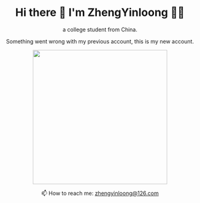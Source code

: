 <h1 align='center'>
  Hi there 👋 I'm ZhengYinloong 👨‍💻
</h1>
<p align='center'>a college student from China.</p>
<p align='center'>Something went wrong with my previous account, this is my new account.</p>
<p align='center'>
  <a href="#"><img src="https://github-readme-stats.vercel.app/api?username=zhengyinloong&show_icons=true&count_private=true&theme=dark" width="350"></a>
</p>
<p align='center'>
  📫 How to reach me: <a href='mailto:zhengyinloong@126.com'>zhengyinloong@126.com</a>
</p>

